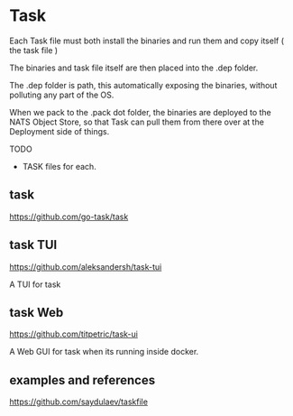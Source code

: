 # Task

Each Task file must both install the binaries and run them and copy itself ( the task file )

The binaries and task file itself are then placed into the .dep folder.

The .dep folder is path, this automatically exposing the binaries, without polluting any part of the OS.

When we pack to the .pack dot folder, the binaries are deployed to the NATS Object Store, so that Task can pull them from there over at the Deployment side of things.  


TODO

- TASK files for each.

## task

https://github.com/go-task/task

## task TUI 

https://github.com/aleksandersh/task-tui

A TUI for task

## task Web

https://github.com/titpetric/task-ui

A Web GUI for task when its running inside docker.

## examples and references

https://github.com/saydulaev/taskfile 










